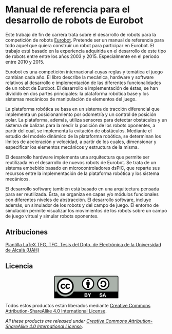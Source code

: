 # Manual de referencia para el desarrollo de robots de Eurobot

Este trabajo de fin de carrera trata sobre el desarrollo de robots para la competición de robots [Eurobot](http://www.eurobot.org). Pretende ser un manual de referencia para todo aquel que quiera construir un robot para participar en Eurobot. El trabajo está basado en la experiencia adquirida en el desarrollo de este tipo de robots entre entre los años 2003 y 2015. Especialmente en el periodo entre 2010 y 2015.

Eurobot es una competición internacional cuyas reglas y temática el juego cambian cada año. El libro describe la mecánica, hardware y software relativos al desarrollo e implementación de las diferentes funcionalidades de un robot de Eurobot. El desarrollo e implementación de éstas, se han dividido en dos partes principales: la plataforma robótica base y los sistemas mecánicos de manipulación de elementos del juego.

La plataforma robótica se basa en un sistema de tracción diferencial que implementa un posicionamiento por odometría y un control de posición polar. La plataforma, además, utiliza sensores para detectar obstáculos y un sistema de balizas para la medir la posición de los robots oponentes, a partir del cual, se implementa la evitación de obstáculos. Mediante el estudio del modelo dinámico de la plataforma robótica, se determinan los límites de aceleración y velocidad, a partir de los cuales, dimensionar y especificar los elementos mecánicos y estructura de la misma.

El desarrollo hardware implementa una arquitectura que permite ser reutilizada en el desarrollo de nuevos robots de Eurobot. Se trata de un sistema embebido basado en microcontroladores dsPIC, que reparte sus recursos entre la implementación de la plataforma robótica y los sistema mecánicos.

El desarrollo software también está basado en una arquitectura pensada para ser reutilizada. Ésta, se organiza en capas y/o módulos funcionales con diferentes niveles de abstracción. El desarrollo software, incluye además, un simulador de los robots y del campo de juego. El entorno de simulación permite visualizar los movimientos de los robots sobre un campo de juego virtual y simular robots oponentes.

## Atribuciones

[Plantilla LaTeX TFG, TFC, Tesis del Dpto. de Electrónica de la Universidad de Alcalá (UAH)](https://www.depeca.uah.es/depeca/repositorio/otros/book-latex.zip)

## Licencia

<p align="center">
<img src="./book-latex/logos/by-sa.png" align = "center">
</p>

Todos estos productos están liberados mediante [Creative Commons Attribution-ShareAlike 4.0 International License](http://creativecommons.org/licenses/by-sa/4.0/).

*All these products are released under [Creative Commons Attribution-ShareAlike 4.0 International License](http://creativecommons.org/licenses/by-sa/4.0/).*
